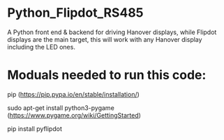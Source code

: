 # Python_Flipdot_RS485
A Python front end &amp; backend for driving Hanover displays, while Flipdot displays are the main target, this will work with any Hanover display including the LED ones.

# Moduals needed to run this code:

pip (https://pip.pypa.io/en/stable/installation/)

sudo apt-get install python3-pygame (https://www.pygame.org/wiki/GettingStarted)

pip install pyflipdot
